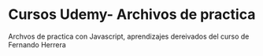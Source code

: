 # Cursos Udemy- Archivos de practica
Archvos de practica con Javascript, aprendizajes dereivados del curso de Fernando Herrera
